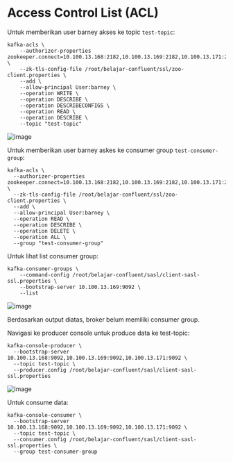 # Access Control List (ACL)

Untuk memberikan user barney akses ke topic `test-topic`:

```
kafka-acls \
    --authorizer-properties zookeeper.connect=10.100.13.168:2182,10.100.13.169:2182,10.100.13.171:2182 \
    --zk-tls-config-file /root/belajar-confluent/ssl/zoo-client.properties \
    --add \
    --allow-principal User:barney \
    --operation WRITE \
    --operation DESCRIBE \
    --operation DESCRIBECONFIGS \
    --operation READ \
    --operation DESCRIBE \
    --topic "test-topic"
```

![image](https://github.com/user-attachments/assets/ebddce60-bf1e-488f-aa80-60d7f4b4292b)

Untuk memberikan user barney askes ke consumer group `test-consumer-group`:

```
kafka-acls \
  --authorizer-properties zookeeper.connect=10.100.13.168:2182,10.100.13.169:2182,10.100.13.171:2182 \
  --zk-tls-config-file /root/belajar-confluent/ssl/zoo-client.properties \
  --add \
  --allow-principal User:barney \
  --operation READ \
  --operation DESCRIBE \
  --operation DELETE \
  --operation ALL \
  --group "test-consumer-group"
```

Untuk lihat list consumer group:

```
kafka-consumer-groups \
    --command-config /root/belajar-confluent/sasl/client-sasl-ssl.properties \
    --bootstrap-server 10.100.13.169:9092 \
    --list
```

![image](https://github.com/user-attachments/assets/850ad6b0-7745-42c3-8bdb-19e7bc68cee1)

Berdasarkan output diatas, broker belum memiliki consumer group.

Navigasi ke producer console untuk produce data ke test-topic:

```
kafka-console-producer \
  --bootstrap-server 10.100.13.168:9092,10.100.13.169:9092,10.100.13.171:9092 \
  --topic test-topic \
  --producer.config /root/belajar-confluent/sasl/client-sasl-ssl.properties
```

![image](https://github.com/user-attachments/assets/cd3b3b7f-7f2a-41fc-90f4-7f11e57149b1)

Untuk consume data:

```
kafka-console-consumer \
  --bootstrap-server 10.100.13.168:9092,10.100.13.169:9092,10.100.13.171:9092 \
  --topic test-topic \
  --consumer.config /root/belajar-confluent/sasl/client-sasl-ssl.properties \
  --group test-consumer-group
```

